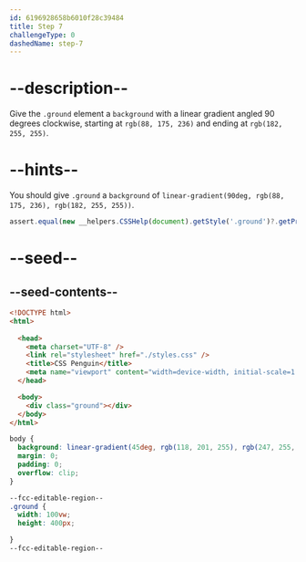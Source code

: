 ```yaml
---
id: 6196928658b6010f28c39484
title: Step 7
challengeType: 0
dashedName: step-7
---
```


# --description--

Give the `.ground` element a `background` with a linear gradient angled 90 degrees clockwise, starting at `rgb(88, 175, 236)` and ending at `rgb(182, 255, 255)`.

# --hints--

You should give `.ground` a `background` of `linear-gradient(90deg, rgb(88, 175, 236), rgb(182, 255, 255))`.

```js
assert.equal(new __helpers.CSSHelp(document).getStyle('.ground')?.getPropVal('background', true), 'linear-gradient(90deg,rgb(88,175,236),rgb(182,255,255))');
```

# --seed--

## --seed-contents--

```html
<!DOCTYPE html>
<html>
  
  <head>
    <meta charset="UTF-8" />
    <link rel="stylesheet" href="./styles.css" />
    <title>CSS Penguin</title>
    <meta name="viewport" content="width=device-width, initial-scale=1.0" />
  </head>

  <body>
    <div class="ground"></div>
  </body>
</html>
```

```css
body {
  background: linear-gradient(45deg, rgb(118, 201, 255), rgb(247, 255, 222));
  margin: 0;
  padding: 0;
  overflow: clip;
}

--fcc-editable-region--
.ground {
  width: 100vw;
  height: 400px;

}
--fcc-editable-region--
```
